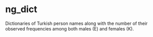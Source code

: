 # ng_dict

Dictionaries of Turkish person names along with the number of their observed frequencies among both males (E) and females (K).
